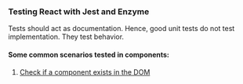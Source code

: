 ### Testing React with Jest and Enzyme

Tests should act as documentation.
Hence, good unit tests do not test implementation. They test behavior. 

#### Some common scenarios tested in components:
1. [Check if a component exists in the DOM](examples/src/1_component_exists/App.test.js)
